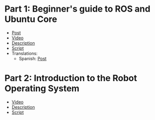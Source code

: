 # Part 1: Beginner's guide to ROS and Ubuntu Core

* [Post](part1/post.md)
* [Video](https://youtu.be/KidVVqbsIHI)
* [Description](part1/description.txt)
* [Script](part1/script.txt)
* Translations:
  * Spanish:
    [Post](part1/post-es.md)

# Part 2: Introduction to the Robot Operating System

- [Video](https://youtu.be/Sw33EbZHris)
- [Description](part2/description.txt)
- [Script](part2/script.txt)
